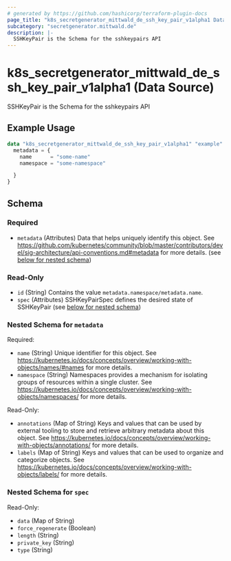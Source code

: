 ```yaml
---
# generated by https://github.com/hashicorp/terraform-plugin-docs
page_title: "k8s_secretgenerator_mittwald_de_ssh_key_pair_v1alpha1 Data Source - terraform-provider-k8s"
subcategory: "secretgenerator.mittwald.de"
description: |-
  SSHKeyPair is the Schema for the sshkeypairs API
---
```


# k8s_secretgenerator_mittwald_de_ssh_key_pair_v1alpha1 (Data Source)

SSHKeyPair is the Schema for the sshkeypairs API

## Example Usage

```terraform
data "k8s_secretgenerator_mittwald_de_ssh_key_pair_v1alpha1" "example" {
  metadata = {
    name      = "some-name"
    namespace = "some-namespace"

  }
}
```

<!-- schema generated by tfplugindocs -->
## Schema

### Required

- `metadata` (Attributes) Data that helps uniquely identify this object. See https://github.com/kubernetes/community/blob/master/contributors/devel/sig-architecture/api-conventions.md#metadata for more details. (see [below for nested schema](#nestedatt--metadata))

### Read-Only

- `id` (String) Contains the value `metadata.namespace/metadata.name`.
- `spec` (Attributes) SSHKeyPairSpec defines the desired state of SSHKeyPair (see [below for nested schema](#nestedatt--spec))

<a id="nestedatt--metadata"></a>
### Nested Schema for `metadata`

Required:

- `name` (String) Unique identifier for this object. See https://kubernetes.io/docs/concepts/overview/working-with-objects/names/#names for more details.
- `namespace` (String) Namespaces provides a mechanism for isolating groups of resources within a single cluster. See https://kubernetes.io/docs/concepts/overview/working-with-objects/namespaces/ for more details.

Read-Only:

- `annotations` (Map of String) Keys and values that can be used by external tooling to store and retrieve arbitrary metadata about this object. See https://kubernetes.io/docs/concepts/overview/working-with-objects/annotations/ for more details.
- `labels` (Map of String) Keys and values that can be used to organize and categorize objects. See https://kubernetes.io/docs/concepts/overview/working-with-objects/labels/ for more details.


<a id="nestedatt--spec"></a>
### Nested Schema for `spec`

Read-Only:

- `data` (Map of String)
- `force_regenerate` (Boolean)
- `length` (String)
- `private_key` (String)
- `type` (String)
